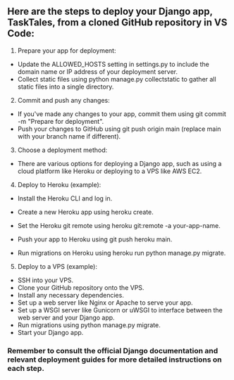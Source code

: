 ## Here are the steps to deploy your Django app, TaskTales, from a cloned GitHub repository in VS Code:

1. Prepare your app for deployment:

- Update the ALLOWED_HOSTS setting in settings.py to include the domain name or IP address of your deployment server.
- Collect static files using python manage.py collectstatic to gather all static files into a single directory.

2. Commit and push any changes:

- If you've made any changes to your app, commit them using git commit -m "Prepare for deployment".
- Push your changes to GitHub using git push origin main (replace main with your branch name if different).

3. Choose a deployment method:

- There are various options for deploying a Django app, such as using a cloud platform like Heroku or deploying to a VPS like AWS EC2.

4. Deploy to Heroku (example):

- Install the Heroku CLI and log in.

- Create a new Heroku app using heroku create.
- Set the Heroku git remote using heroku git:remote -a your-app-name.
- Push your app to Heroku using git push heroku main.
- Run migrations on Heroku using heroku run python manage.py migrate.

5. Deploy to a VPS (example):

- SSH into your VPS.
- Clone your GitHub repository onto the VPS.
- Install any necessary dependencies.
- Set up a web server like Nginx or Apache to serve your app.
- Set up a WSGI server like Gunicorn or uWSGI to interface between the web server and your Django app.
- Run migrations using python manage.py migrate.
- Start your Django app.

### Remember to consult the official Django documentation and relevant deployment guides for more detailed instructions on each step.
